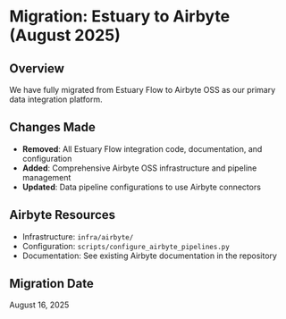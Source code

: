 # Migration: Estuary to Airbyte (August 2025)

## Overview
We have fully migrated from Estuary Flow to Airbyte OSS as our primary data integration platform.

## Changes Made
- **Removed**: All Estuary Flow integration code, documentation, and configuration
- **Added**: Comprehensive Airbyte OSS infrastructure and pipeline management
- **Updated**: Data pipeline configurations to use Airbyte connectors

## Airbyte Resources
- Infrastructure: `infra/airbyte/`
- Configuration: `scripts/configure_airbyte_pipelines.py`
- Documentation: See existing Airbyte documentation in the repository

## Migration Date
August 16, 2025
